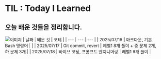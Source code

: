 # TIL : Today I Learned
## 오늘 배운 것들을 정리합니다.
![이미지](https://th.bing.com/th/id/OIP.iZ4HP1H8gOwrvPj3elc07gHaFc?o=7rm=3&rs=1&pid=ImgDetMain&o=7&rm=3)
| 날짜 | 배운 것 | 코테 |
| --- | --- | --- |
| 2025/07/16 | 마크다운, 기본 Bash 명령어 | |
| 2025/07/17 | Git commit, revert | 레벨1 8개 풀이 + 중 문제 2개, 하 문제 3개 |
| 2025/07/18 | 바이브 코딩, 프롬프트 엔지니어링 | 레벨1 6개 풀이 |

